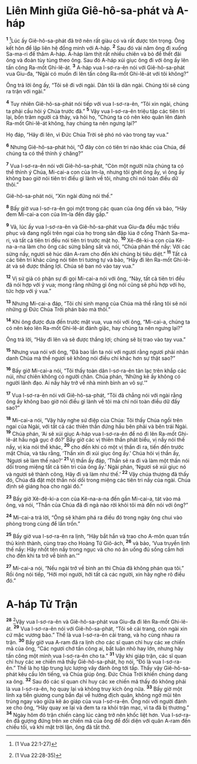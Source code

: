 # Liên Minh giữa Giê-hô-sa-phát và A-háp

<sup><b>1</b></sup> [^1@-9d6ed831-5a96-4b22-add1-7ae116aa7e71]Lúc ấy Giê-hô-sa-phát đã trở nên rất giàu có và rất được tôn trọng. Ông kết hôn để lập liên hệ đồng minh với A-háp. <sup><b>2</b></sup> Sau đó vài năm ông đi xuống Sa-ma-ri để thăm A-háp. A-háp làm thịt rất nhiều chiên và bò để thết đãi ông và đoàn tùy tùng theo ông. Sau đó A-háp xúi giục ông đi với ông ấy lên tấn công Ra-mốt Ghi-lê-át. <sup><b>3</b></sup> A-háp vua I-sơ-ra-ên nói với Giê-hô-sa-phát vua Giu-đa, “Ngài có muốn đi lên tấn công Ra-mốt Ghi-lê-át với tôi không?”

Ông trả lời ông ấy, “Tôi sẽ đi với ngài. Dân tôi là dân ngài. Chúng tôi sẽ cùng ra trận với ngài.”

<sup><b>4</b></sup> Tuy nhiên Giê-hô-sa-phát nói tiếp với vua I-sơ-ra-ên, “Tôi xin ngài, chúng ta phải cầu hỏi ý Chúa trước đã.” <sup><b>5</b></sup> Vậy vua I-sơ-ra-ên triệu tập các tiên tri lại, bốn trăm người cả thảy, và hỏi họ, “Chúng ta có nên kéo quân lên đánh Ra-mốt Ghi-lê-át không, hay chúng ta nên ngưng lại?”

Họ đáp, “Hãy đi lên, vì Ðức Chúa Trời sẽ phó nó vào trong tay vua.”

<sup><b>6</b></sup> Nhưng Giê-hô-sa-phát hỏi, “Ở đây còn có tiên tri nào khác của Chúa, để chúng ta có thể thỉnh ý chăng?”

<sup><b>7</b></sup> Vua I-sơ-ra-ên nói với Giê-hô-sa-phát, “Còn một người nữa chúng ta có thể thỉnh ý Chúa, Mi-cai-a con của Im-la, nhưng tôi ghét ông ấy, vì ông ấy không bao giờ nói tiên tri điều gì lành về tôi, nhưng chỉ nói toàn điều dữ thôi.”

Giê-hô-sa-phát nói, “Xin ngài đừng nói thế.”

<sup><b>8</b></sup> Bấy giờ vua I-sơ-ra-ên gọi một trong các quan của ông đến và bảo, “Hãy đem Mi-cai-a con của Im-la đến đây gấp.”

<sup><b>9</b></sup> Vả, lúc ấy vua I-sơ-ra-ên và Giê-hô-sa-phát vua Giu-đa đều mặc triều phục và đang ngồi trên ngai của họ trong sân đập lúa ở cổng Thành Sa-ma-ri, và tất cả tiên tri đều nói tiên tri trước mặt họ. <sup><b>10</b></sup> Xê-đê-ki-a con của Kê-na-a-na làm cho ông các sừng bằng sắt và nói, “Chúa phán thế nầy: Với các sừng nầy, ngươi sẽ húc dân A-ram cho đến khi chúng bị tiêu diệt.” <sup><b>11</b></sup> Tất cả các tiên tri khác cũng nói tiên tri tương tự và bảo, “Hãy đi lên Ra-mốt Ghi-lê-át và sẽ được thắng lợi. Chúa sẽ ban nó vào tay vua.”

<sup><b>12</b></sup> Vị sứ giả có phận sự đi gọi Mi-cai-a nói với ông, “Này, tất cả tiên tri đều đã nói hợp với ý vua; mong rằng những gì ông nói cũng sẽ phù hợp với họ, tức hợp với ý vua.”

<sup><b>13</b></sup> Nhưng Mi-cai-a đáp, “Tôi chỉ sinh mạng của Chúa mà thề rằng tôi sẽ nói những gì Ðức Chúa Trời phán bảo mà thôi.”

<sup><b>14</b></sup> Khi ông được đưa đến trước mặt vua, vua nói với ông, “Mi-cai-a, chúng ta có nên kéo lên Ra-mốt Ghi-lê-át đánh giặc, hay chúng ta nên ngưng lại?”

Ông trả lời, “Hãy đi lên và sẽ được thắng lợi; chúng sẽ bị trao vào tay vua.”

<sup><b>15</b></sup> Nhưng vua nói với ông, “Ðã bao lần ta nói với ngươi rằng ngươi phải nhân danh Chúa mà thề ngươi sẽ không nói điều chi khác hơn sự thật sao?”

<sup><b>16</b></sup> Bấy giờ Mi-cai-a nói, “Tôi thấy toàn dân I-sơ-ra-ên tản lạc trên khắp các núi, như chiên không có người chăn. Chúa phán, ‘Những kẻ ấy không có người lãnh đạo. Ai nấy hãy trở về nhà mình bình an vô sự.’”

<sup><b>17</b></sup> Vua I-sơ-ra-ên nói với Giê-hô-sa-phát, “Tôi đã chẳng nói với ngài rằng ông ấy không bao giờ nói điều gì lành về tôi mà chỉ nói toàn điều dữ đấy sao?”

<sup><b>18</b></sup> Mi-cai-a nói, “Vậy hãy nghe sứ điệp của Chúa: Tôi thấy Chúa ngồi trên ngai của Ngài, với tất cả các thiên thần đứng hầu bên phải và bên trái Ngài. <sup><b>19</b></sup> Chúa phán, ‘Ai sẽ xúi giục A-háp vua I-sơ-ra-ên để nó đi lên Ra-mốt Ghi-lê-át hầu ngã gục ở đó?’ Bấy giờ các vị thiên thần phát biểu, vị nầy nói thế nầy, vị kia nói thể khác, <sup><b>20</b></sup> cho đến khi có một vị thần đi ra, tiến đến trước mặt Chúa, và tâu rằng, ‘Thần xin đi xúi giục ông ấy.’ Chúa hỏi vị thần ấy, ‘Ngươi sẽ làm thế nào?’ <sup><b>21</b></sup> Vị thần ấy đáp, ‘Thần sẽ ra đi và làm một thần nói dối trong miệng tất cả tiên tri của ông ấy.’ Ngài phán, ‘Ngươi sẽ xúi giục nó và ngươi sẽ thành công. Hãy đi và làm như thế.’ <sup><b>22</b></sup> Vậy chúa thượng đã thấy đó, Chúa đã đặt một thần nói dối trong miệng các tiên tri nầy của ngài. Chúa định sẽ giáng họa cho ngài đó.”

<sup><b>23</b></sup> Bấy giờ Xê-đê-ki-a con của Kê-na-a-na đến gần Mi-cai-a, tát vào má ông, và nói, “Thần của Chúa đã đi ngả nào rời khỏi tôi mà đến nói với ông?”

<sup><b>24</b></sup> Mi-cai-a trả lời, “Ông sẽ khám phá ra điều đó trong ngày ông chui vào phòng trong cùng để lẩn trốn.”

<sup><b>25</b></sup> Bấy giờ vua I-sơ-ra-ên ra lịnh, “Hãy bắt hắn và trao cho A-môn quan trấn thủ kinh thành, cùng trao cho Hoàng Tử Giô-ách, <sup><b>26</b></sup> và bảo, ‘Vua truyền lịnh thế nầy: Hãy nhốt tên nầy trong ngục và cho nó ăn uống đủ sống cầm hơi cho đến khi ta trở về bình an.’”

<sup><b>27</b></sup> Mi-cai-a nói, “Nếu ngài trở về bình an thì Chúa đã không phán qua tôi.” Rồi ông nói tiếp, “Hỡi mọi người, hỡi tất cả các người, xin hãy nghe rõ điều đó.”

# A-háp Tử Trận

<sup><b>28</b></sup> [^2@-9d6ed831-5a96-4b22-add1-7ae116aa7e71]Vậy vua I-sơ-ra-ên và Giê-hô-sa-phát vua Giu-đa đi lên Ra-mốt Ghi-lê-át. <sup><b>29</b></sup> Vua I-sơ-ra-ên nói với Giê-hô-sa-phát, “Tôi sẽ cải trang, còn ngài xin cứ mặc vương bào.” Thế là vua I-sơ-ra-ên cải trang, và họ cùng nhau ra trận. <sup><b>30</b></sup> Bấy giờ vua A-ram đã ra lịnh cho các sĩ quan chỉ huy các xe chiến mã của ông, “Các ngươi chớ tấn công ai, bất luận nhỏ hay lớn, nhưng hãy tấn công một mình vua I-sơ-ra-ên cho ta.” <sup><b>31</b></sup> Vậy khi giáp trận, các sĩ quan chỉ huy các xe chiến mã thấy Giê-hô-sa-phát, họ nói, “Ðó là vua I-sơ-ra-ên.” Thế là họ tập trung lực lượng vây đánh ông tới tấp. Thấy vậy Giê-hô-sa-phát kêu cầu lớn tiếng, và Chúa giúp ông. Ðức Chúa Trời khiến chúng dang xa ông. <sup><b>32</b></sup> Sau đó các sĩ quan chỉ huy các xe chiến mã thấy đó không phải là vua I-sơ-ra-ên, họ quay lại và không truy kích ông nữa. <sup><b>33</b></sup> Bấy giờ một lính xạ tiễn giương cung bắn đại về hướng địch quân, không ngờ mũi tên trúng ngay vào giữa kẽ áo giáp của vua I-sơ-ra-ên. Ông nói với người đánh xe cho ông, “Hãy quay xe lại và đem ta ra khỏi trận mạc, vì ta đã bị thương.” <sup><b>34</b></sup> Ngày hôm đó trận chiến càng lúc càng trở nên khốc liệt hơn. Vua I-sơ-ra-ên đã gượng đứng trên xe chiến mã của ông để đối diện với quân A-ram đến chiều tối, và khi mặt trời lặn, ông đã tắt thở.

[^1@-9d6ed831-5a96-4b22-add1-7ae116aa7e71]: (1 Vua 22:1-27)

[^2@-9d6ed831-5a96-4b22-add1-7ae116aa7e71]: (1 Vua 22:28-35)
